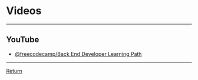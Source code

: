 # Videos

---

## YouTube

- [@freecodecamp/Back End Developer Learning Path](https://youtube.com/playlist?list=PLWKjhJtqVAbmMuZ3saqRIBimAKIMYkt0E&si=_Hs9QnYxTbK_i9D7)

---

[Return](./../readme.md)

